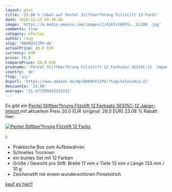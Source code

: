 ```yaml
---
layout: post
title: '23.08 % rabat auf Pentel Stiftber?hrung Filzstift 12 Farbs'
date: 2020-12-23 09:39:26
image: 'https://m.media-amazon.com/images/I/416Yv1AGPiL._SL200_.jpg'
comments: true
category: ofertas
author: ring
slug: 'B009UVI2PU-de'
actualPrice: 20.0 EUR
currency: EUR
price: 20.0
comparePrice: 26.0 EUR
prodname: 'Pentel Stiftber?hrung Filzstift 12 Farbsatz SES15C-12  Japan-Import '
country: 'de'
flag: '🇩🇪'
buyurl: 'https://www.amazon.de/dp/B009UVI2PU/?tag=tolees0ca-21'
descuento: '23.08'
average: '21.477395833333333'
---
```


Es gibt ein [Pentel Stiftber?hrung Filzstift 12 Farbsatz SES15C-12  Japan-Import ](https://www.amazon.de/dp/B009UVI2PU/?tag=tolees0ca-21) mit aktuellem Preis 20.0 EUR (original: 26.0 EUR) 23.08 % Rabatt hier:

[![Pentel Stiftber?hrung Filzstift 12 Farbs](https://m.media-amazon.com/images/I/416Yv1AGPiL._SL200_.jpg)](https://www.amazon.de/dp/B009UVI2PU/?tag=tolees0ca-21)

ℹ️:

- Praktische Box zum Aufbewahren
- Schnelles Trocknen
- ein buntes Set mit 12 Farben
- Größe / Gewicht pro Stift: Breite 17 mm x Tiefe 13 mm x Länge 133 mm / 10 g
- Zeichenstift mit einem wunderschönen Pinselstrich

[kauf es hier!!](https://www.amazon.de/dp/B009UVI2PU/?tag=tolees0ca-21)
